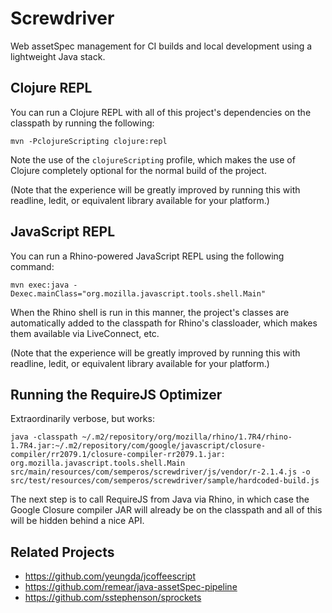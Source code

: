 # Screwdriver #

Web assetSpec management for CI builds and local development using a lightweight Java stack.

## Clojure REPL ##

You can run a Clojure REPL with all of this project's dependencies on the classpath by running the following:

```
mvn -PclojureScripting clojure:repl
```

Note the use of the `clojureScripting` profile, which makes the use of Clojure completely optional for the normal build of the project.

(Note that the experience will be greatly improved by running this with readline, ledit, or equivalent library available for your platform.)

## JavaScript REPL ##

You can run a Rhino-powered JavaScript REPL using the following command:

```
mvn exec:java -Dexec.mainClass="org.mozilla.javascript.tools.shell.Main"
```

When the Rhino shell is run in this manner, the project's classes are automatically added to the classpath for Rhino's classloader, which makes them available via LiveConnect, etc.

(Note that the experience will be greatly improved by running this with readline, ledit, or equivalent library available for your platform.)

## Running the RequireJS Optimizer ##

Extraordinarily verbose, but works:

```
java -classpath ~/.m2/repository/org/mozilla/rhino/1.7R4/rhino-1.7R4.jar:~/.m2/repository/com/google/javascript/closure-compiler/rr2079.1/closure-compiler-rr2079.1.jar: org.mozilla.javascript.tools.shell.Main src/main/resources/com/semperos/screwdriver/js/vendor/r-2.1.4.js -o src/test/resources/com/semperos/screwdriver/sample/hardcoded-build.js
```

The next step is to call RequireJS from Java via Rhino, in which case the Google Closure compiler JAR will already be on the classpath and all of this will be hidden behind a nice API.

## Related Projects ##

 * https://github.com/yeungda/jcoffeescript
 * https://github.com/remear/java-assetSpec-pipeline
 * https://github.com/sstephenson/sprockets
